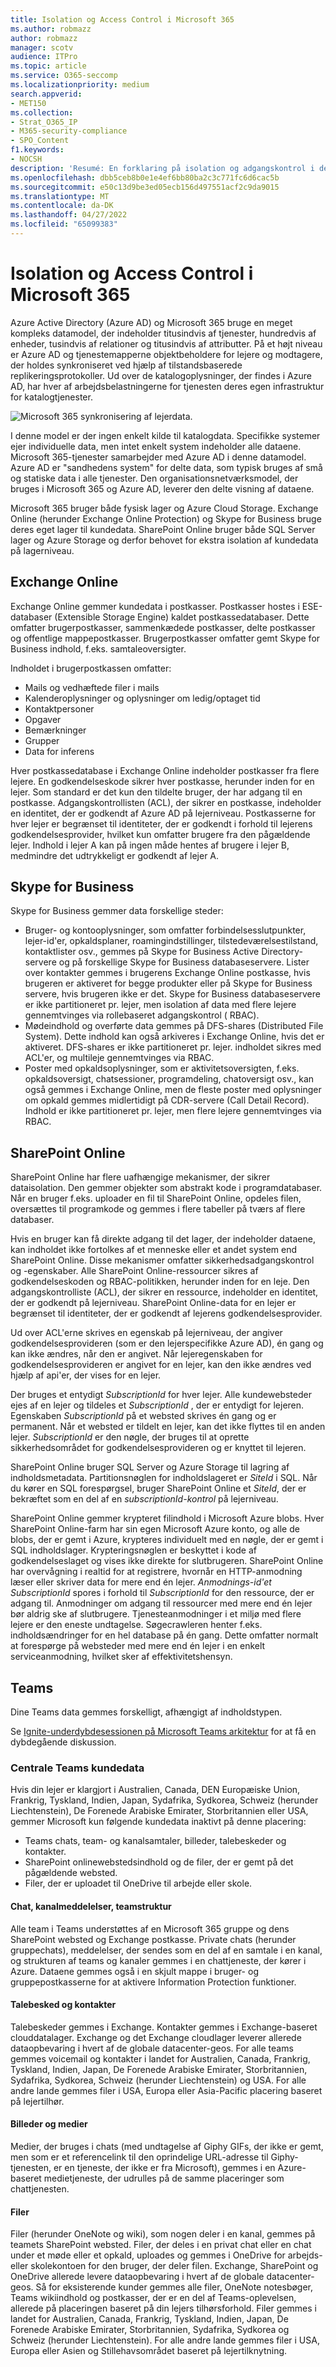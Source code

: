 ```yaml
---
title: Isolation og Access Control i Microsoft 365
ms.author: robmazz
author: robmazz
manager: scotv
audience: ITPro
ms.topic: article
ms.service: O365-seccomp
ms.localizationpriority: medium
search.appverid:
- MET150
ms.collection:
- Strat_O365_IP
- M365-security-compliance
- SPO_Content
f1.keywords:
- NOCSH
description: 'Resumé: En forklaring på isolation og adgangskontrol i de forskellige applikationer af Microsoft 365.'
ms.openlocfilehash: dbb5ceb8b0e1e4ef6bb80ba2c3c771fc6d6cac5b
ms.sourcegitcommit: e50c13d9be3ed05ecb156d497551acf2c9da9015
ms.translationtype: MT
ms.contentlocale: da-DK
ms.lasthandoff: 04/27/2022
ms.locfileid: "65099383"
---
```

# <a name="isolation-and-access-control-in-microsoft-365"></a>Isolation og Access Control i Microsoft 365

Azure Active Directory (Azure AD) og Microsoft 365 bruge en meget kompleks datamodel, der indeholder titusindvis af tjenester, hundredvis af enheder, tusindvis af relationer og titusindvis af attributter. På et højt niveau er Azure AD og tjenestemapperne objektbeholdere for lejere og modtagere, der holdes synkroniseret ved hjælp af tilstandsbaserede replikeringsprotokoller. Ud over de katalogoplysninger, der findes i Azure AD, har hver af arbejdsbelastningerne for tjenesten deres egen infrastruktur for katalogtjenester.
 
![Microsoft 365 synkronisering af lejerdata.](../media/office-365-isolation-tenant-data-sync.png)

I denne model er der ingen enkelt kilde til katalogdata. Specifikke systemer ejer individuelle data, men intet enkelt system indeholder alle dataene. Microsoft 365-tjenester samarbejder med Azure AD i denne datamodel. Azure AD er "sandhedens system" for delte data, som typisk bruges af små og statiske data i alle tjenester. Den organisationsnetværksmodel, der bruges i Microsoft 365 og Azure AD, leverer den delte visning af dataene.

Microsoft 365 bruger både fysisk lager og Azure Cloud Storage. Exchange Online (herunder Exchange Online Protection) og Skype for Business bruge deres eget lager til kundedata. SharePoint Online bruger både SQL Server lager og Azure Storage og derfor behovet for ekstra isolation af kundedata på lagerniveau.

## <a name="exchange-online"></a>Exchange Online

Exchange Online gemmer kundedata i postkasser. Postkasser hostes i ESE-databaser (Extensible Storage Engine) kaldet postkassedatabaser. Dette omfatter brugerpostkasser, sammenkædede postkasser, delte postkasser og offentlige mappepostkasser. Brugerpostkasser omfatter gemt Skype for Business indhold, f.eks. samtaleoversigter.

Indholdet i brugerpostkassen omfatter:

- Mails og vedhæftede filer i mails
- Kalenderoplysninger og oplysninger om ledig/optaget tid
- Kontaktpersoner
- Opgaver
- Bemærkninger
- Grupper
- Data for inferens

Hver postkassedatabase i Exchange Online indeholder postkasser fra flere lejere. En godkendelseskode sikrer hver postkasse, herunder inden for en lejer. Som standard er det kun den tildelte bruger, der har adgang til en postkasse. Adgangskontrollisten (ACL), der sikrer en postkasse, indeholder en identitet, der er godkendt af Azure AD på lejerniveau. Postkasserne for hver lejer er begrænset til identiteter, der er godkendt i forhold til lejerens godkendelsesprovider, hvilket kun omfatter brugere fra den pågældende lejer. Indhold i lejer A kan på ingen måde hentes af brugere i lejer B, medmindre det udtrykkeligt er godkendt af lejer A.

## <a name="skype-for-business"></a>Skype for Business

Skype for Business gemmer data forskellige steder:

- Bruger- og kontooplysninger, som omfatter forbindelsesslutpunkter, lejer-id'er, opkaldsplaner, roamingindstillinger, tilstedeværelsestilstand, kontaktlister osv., gemmes på Skype for Business Active Directory-servere og på forskellige Skype for Business databaseservere. Lister over kontakter gemmes i brugerens Exchange Online postkasse, hvis brugeren er aktiveret for begge produkter eller på Skype for Business servere, hvis brugeren ikke er det. Skype for Business databaseservere er ikke partitioneret pr. lejer, men isolation af data med flere lejere gennemtvinges via rollebaseret adgangskontrol ( RBAC).
- Mødeindhold og overførte data gemmes på DFS-shares (Distributed File System). Dette indhold kan også arkiveres i Exchange Online, hvis det er aktiveret. DFS-shares er ikke partitioneret pr. lejer. indholdet sikres med ACL'er, og multileje gennemtvinges via RBAC.
- Poster med opkaldsoplysninger, som er aktivitetsoversigten, f.eks. opkaldsoversigt, chatsessioner, programdeling, chatoversigt osv., kan også gemmes i Exchange Online, men de fleste poster med oplysninger om opkald gemmes midlertidigt på CDR-servere (Call Detail Record). Indhold er ikke partitioneret pr. lejer, men flere lejere gennemtvinges via RBAC.

## <a name="sharepoint-online"></a>SharePoint Online

SharePoint Online har flere uafhængige mekanismer, der sikrer dataisolation. Den gemmer objekter som abstrakt kode i programdatabaser. Når en bruger f.eks. uploader en fil til SharePoint Online, opdeles filen, oversættes til programkode og gemmes i flere tabeller på tværs af flere databaser.

Hvis en bruger kan få direkte adgang til det lager, der indeholder dataene, kan indholdet ikke fortolkes af et menneske eller et andet system end SharePoint Online. Disse mekanismer omfatter sikkerhedsadgangskontrol og -egenskaber. Alle SharePoint Online-ressourcer sikres af godkendelseskoden og RBAC-politikken, herunder inden for en leje. Den adgangskontrolliste (ACL), der sikrer en ressource, indeholder en identitet, der er godkendt på lejerniveau. SharePoint Online-data for en lejer er begrænset til identiteter, der er godkendt af lejerens godkendelsesprovider.

Ud over ACL'erne skrives en egenskab på lejerniveau, der angiver godkendelsesprovideren (som er den lejerspecifikke Azure AD), én gang og kan ikke ændres, når den er angivet. Når lejeregenskaben for godkendelsesprovideren er angivet for en lejer, kan den ikke ændres ved hjælp af api'er, der vises for en lejer.

Der bruges et entydigt *SubscriptionId* for hver lejer. Alle kundewebsteder ejes af en lejer og tildeles et *SubscriptionId* , der er entydigt for lejeren. Egenskaben *SubscriptionId* på et websted skrives én gang og er permanent. Når et websted er tildelt en lejer, kan det ikke flyttes til en anden lejer. *SubscriptionId* er den nøgle, der bruges til at oprette sikkerhedsområdet for godkendelsesprovideren og er knyttet til lejeren.

SharePoint Online bruger SQL Server og Azure Storage til lagring af indholdsmetadata. Partitionsnøglen for indholdslageret er *SiteId* i SQL. Når du kører en SQL forespørgsel, bruger SharePoint Online et *SiteId*, der er bekræftet som en del af en *subscriptionId-kontrol* på lejerniveau.

SharePoint Online gemmer krypteret filindhold i Microsoft Azure blobs. Hver SharePoint Online-farm har sin egen Microsoft Azure konto, og alle de blobs, der er gemt i Azure, krypteres individuelt med en nøgle, der er gemt i SQL indholdslager. Krypteringsnøglen er beskyttet i kode af godkendelseslaget og vises ikke direkte for slutbrugeren. SharePoint Online har overvågning i realtid for at registrere, hvornår en HTTP-anmodning læser eller skriver data for mere end én lejer. *Anmodnings-id'et SubscriptionId* spores i forhold til *SubscriptionId* for den ressource, der er adgang til. Anmodninger om adgang til ressourcer med mere end én lejer bør aldrig ske af slutbrugere. Tjenesteanmodninger i et miljø med flere lejere er den eneste undtagelse. Søgecrawleren henter f.eks. indholdsændringer for en hel database på én gang. Dette omfatter normalt at forespørge på websteder med mere end én lejer i en enkelt serviceanmodning, hvilket sker af effektivitetshensyn.

## <a name="teams"></a>Teams

Dine Teams data gemmes forskelligt, afhængigt af indholdstypen. 

Se [Ignite-underdybdesessionen på Microsoft Teams arkitektur](https://channel9.msdn.com/Events/Ignite/Microsoft-Ignite-Orlando-2017/BRK3071) for at få en dybdegående diskussion.

### <a name="core-teams-customer-data"></a>Centrale Teams kundedata

Hvis din lejer er klargjort i Australien, Canada, DEN Europæiske Union, Frankrig, Tyskland, Indien, Japan, Sydafrika, Sydkorea, Schweiz (herunder Liechtenstein), De Forenede Arabiske Emirater, Storbritannien eller USA, gemmer Microsoft kun følgende kundedata inaktivt på denne placering:

- Teams chats, team- og kanalsamtaler, billeder, talebeskeder og kontakter.
- SharePoint onlinewebstedsindhold og de filer, der er gemt på det pågældende websted.
- Filer, der er uploadet til OneDrive til arbejde eller skole.

#### <a name="chat-channel-messages-team-structure"></a>Chat, kanalmeddelelser, teamstruktur

Alle team i Teams understøttes af en Microsoft 365 gruppe og dens SharePoint websted og Exchange postkasse. Private chats (herunder gruppechats), meddelelser, der sendes som en del af en samtale i en kanal, og strukturen af teams og kanaler gemmes i en chattjeneste, der kører i Azure. Dataene gemmes også i en skjult mappe i bruger- og gruppepostkasserne for at aktivere Information Protection funktioner.

#### <a name="voicemail-and-contacts"></a>Talebesked og kontakter

Talebeskeder gemmes i Exchange. Kontakter gemmes i Exchange-baseret clouddatalager. Exchange og det Exchange cloudlager leverer allerede dataopbevaring i hvert af de globale datacenter-geos. For alle teams gemmes voicemail og kontakter i landet for Australien, Canada, Frankrig, Tyskland, Indien, Japan, De Forenede Arabiske Emirater, Storbritannien, Sydafrika, Sydkorea, Schweiz (herunder Liechtenstein) og USA. For alle andre lande gemmes filer i USA, Europa eller Asia-Pacific placering baseret på lejertilhør.

#### <a name="images-and-media"></a>Billeder og medier

Medier, der bruges i chats (med undtagelse af Giphy GIFs, der ikke er gemt, men som er et referencelink til den oprindelige URL-adresse til Giphy-tjenesten, er en tjeneste, der ikke er fra Microsoft), gemmes i en Azure-baseret medietjeneste, der udrulles på de samme placeringer som chattjenesten.

#### <a name="files"></a>Filer

Filer (herunder OneNote og wiki), som nogen deler i en kanal, gemmes på teamets SharePoint websted. Filer, der deles i en privat chat eller en chat under et møde eller et opkald, uploades og gemmes i OneDrive for arbejds- eller skolekontoen for den bruger, der deler filen. Exchange, SharePoint og OneDrive allerede levere dataopbevaring i hvert af de globale datacenter-geos. Så for eksisterende kunder gemmes alle filer, OneNote notesbøger, Teams wikiindhold og postkasser, der er en del af Teams-oplevelsen, allerede på placeringen baseret på din lejers tilhørsforhold. Filer gemmes i landet for Australien, Canada, Frankrig, Tyskland, Indien, Japan, De Forenede Arabiske Emirater, Storbritannien, Sydafrika, Sydkorea og Schweiz (herunder Liechtenstein). For alle andre lande gemmes filer i USA, Europa eller Asien og Stillehavsområdet baseret på lejertilknytning.
